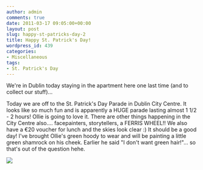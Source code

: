 ```yaml
---
author: admin
comments: true
date: 2011-03-17 09:05:00+00:00
layout: post
slug: happy-st-patricks-day-2
title: Happy St. Patrick's Day!
wordpress_id: 439
categories:
- Miscellaneous
tags:
- St. Patrick's Day
---
```


We're in Dublin today staying in the apartment here one last time (and to collect our stuff)...   
  
Today we are off to the St. Patrick's Day Parade in Dublin City Centre.  It looks like so much fun and is apparently a HUGE parade lasting almost 1 1/2 - 2 hours!  Ollie is going to love it.  There are other things happening in the City Centre also.... facepainters, storytellers, a FERRIS WHEEL!!  We also have a €20 voucher for lunch and the skies look clear :)  It should be a good day!  I've brought Ollie's green hoody to wear and will be painting a little green shamrock on his cheek.  Earlier he said "I don't want green hair!"... so that's out of the question hehe.

![](https://blogger.googleusercontent.com/tracker/251139911615938991-4822911264078746634?l=www.outmumbered.com)

